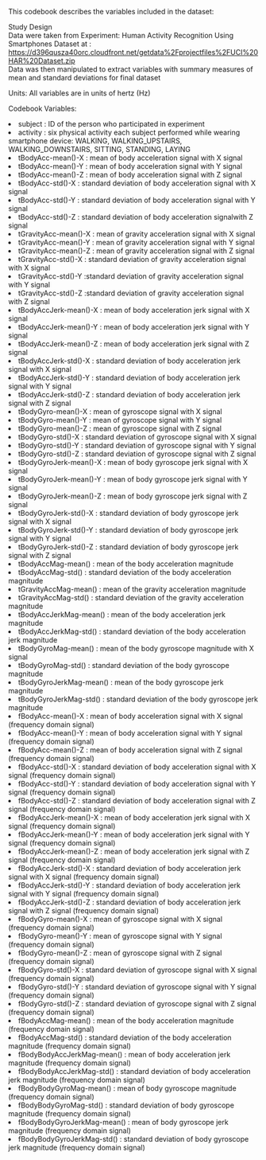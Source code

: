 This codebook describes the variables included in the dataset: <br>

Study Design
<br>
Data were taken from Experiment: Human Activity Recognition Using Smartphones Dataset at : https://d396qusza40orc.cloudfront.net/getdata%2Fprojectfiles%2FUCI%20HAR%20Dataset.zip <br>
Data was then manipulated to extract variables with summary measures of mean and standard deviations for final dataset<br>


Units: All variables are in units of hertz (Hz)<br>

Codebook Variables:

<li>subject : ID of the person who participated in experiment</li>
<li>activity : six physical activity each subject performed while wearing smartphone device: WALKING, WALKING_UPSTAIRS, WALKING_DOWNSTAIRS, SITTING, STANDING, LAYING</li>
<li>tBodyAcc-mean()-X : mean of body acceleration signal with X signal</li>
<li>tBodyAcc-mean()-Y : mean of body acceleration signal with Y signal</li>
<li>tBodyAcc-mean()-Z : mean of body acceleration signal with Z signal</li>
<li>tBodyAcc-std()-X : standard deviation of body acceleration signal with X signal</li>
<li>tBodyAcc-std()-Y : standard deviation of body acceleration signal with Y signal</li>
<li>tBodyAcc-std()-Z : standard deviation of body acceleration signalwith Z signal</li>
<li>tGravityAcc-mean()-X : mean of gravity acceleration signal with X signal</li>
<li>tGravityAcc-mean()-Y : mean of gravity acceleration signal with Y signal</li>
<li>tGravityAcc-mean()-Z : mean of gravity acceleration signal with Z signal</li>
<li>tGravityAcc-std()-X : standard deviation of gravity acceleration signal with X signal</li> 
<li>tGravityAcc-std()-Y :standard deviation of gravity acceleration signal with Y signal </li>
<li>tGravityAcc-std()-Z :standard deviation of gravity acceleration signal with Z signal </li>
<li>tBodyAccJerk-mean()-X : mean of body acceleration jerk signal with X signal</li>
<li>tBodyAccJerk-mean()-Y : mean of body acceleration jerk signal with Y signal</li>
<li>tBodyAccJerk-mean()-Z : mean of body acceleration jerk signal with Z signal</li>
<li>tBodyAccJerk-std()-X : standard deviation of body acceleration jerk signal with X signal</li>
<li>tBodyAccJerk-std()-Y : standard deviation of body acceleration jerk signal with Y signal</li>
<li>tBodyAccJerk-std()-Z : standard deviation of body acceleration jerk signal with Z signal</li>
<li>tBodyGyro-mean()-X : mean of gyroscope signal with X signal</li>
<li>tBodyGyro-mean()-Y : mean of gyroscope signal with Y signal</li>
<li>tBodyGyro-mean()-Z : mean of gyroscope signal with Z signal</li>
<li>tBodyGyro-std()-X : standard deviation of gyroscope signal with X signal</li>
<li>tBodyGyro-std()-Y : standard deviation of gyroscope signal with Y signal</li>
<li>tBodyGyro-std()-Z : standard deviation of gyroscope signal with Z signal</li>
<li>tBodyGyroJerk-mean()-X : mean of body gyroscope jerk signal with X signal</li>
<li>tBodyGyroJerk-mean()-Y : mean of body gyroscope jerk signal with Y signal</li>
<li>tBodyGyroJerk-mean()-Z : mean of body gyroscope jerk signal with Z signal</li>
<li>tBodyGyroJerk-std()-X : standard deviation of body gyroscope jerk signal with X signal </li>
<li>tBodyGyroJerk-std()-Y : standard deviation of body gyroscope jerk signal with Y signal </li>
<li>tBodyGyroJerk-std()-Z : standard deviation of body gyroscope jerk signal with Z signal </li>
<li>tBodyAccMag-mean() : mean of the body acceleration magnitude </li>
<li>tBodyAccMag-std() : standard deviation of the body acceleration magnitude</li>
<li>tGravityAccMag-mean() : mean of the gravity acceleration magnitude</li>
<li>tGravityAccMag-std() : standard deviation of the gravity acceleration magnitude</li>
<li>tBodyAccJerkMag-mean() : mean of the body acceleration jerk magnitude</li>
<li>tBodyAccJerkMag-std() : standard deviation of the body acceleration jerk magnitude</li>
<li>tBodyGyroMag-mean() : mean of the body gyroscope magnitude with X signal</li>
<li>tBodyGyroMag-std() :  standard deviation of the body gyroscope magnitude</li>
<li>tBodyGyroJerkMag-mean() :  mean of the body gyroscope jerk magnitude</li>
<li>tBodyGyroJerkMag-std() : standard deviation of the body gyroscope jerk magnitude</li>
<li>fBodyAcc-mean()-X : mean of body acceleration signal with X signal (frequency domain signal)</li>
<li>fBodyAcc-mean()-Y : mean of body acceleration signal with Y signal (frequency domain signal)</li>
<li>fBodyAcc-mean()-Z : mean of body acceleration signal with Z signal (frequency domain signal)</li>
<li>fBodyAcc-std()-X : standard deviation of body acceleration signal with X signal (frequency domain signal)</li>
<li>fBodyAcc-std()-Y : standard deviation of body acceleration signal with Y signal (frequency domain signal)</li>
<li>fBodyAcc-std()-Z : standard deviation of body acceleration signal with Z signal (frequency domain signal)</li>
<li>fBodyAccJerk-mean()-X : mean of body acceleration jerk signal with X signal (frequency domain signal)</li>
<li>fBodyAccJerk-mean()-Y : mean of body acceleration jerk signal with Y signal (frequency domain signal)</li>
<li>fBodyAccJerk-mean()-Z : mean of body acceleration jerk signal with Z signal (frequency domain signal)</li>
<li>fBodyAccJerk-std()-X : standard deviation of body acceleration jerk signal with X signal (frequency domain signal)</li>
<li>fBodyAccJerk-std()-Y : standard deviation of body acceleration jerk signal with Y signal (frequency domain signal)</li>
<li>fBodyAccJerk-std()-Z : standard deviation of body acceleration jerk signal with Z signal (frequency domain signal)</li>
<li>fBodyGyro-mean()-X : mean of gyroscope signal with X signal (frequency domain signal)</li>
<li>fBodyGyro-mean()-Y : mean of gyroscope signal with Y signal (frequency domain signal)</li>
<li>fBodyGyro-mean()-Z : mean of gyroscope signal with Z signal (frequency domain signal)</li>
<li>fBodyGyro-std()-X : standard deviation of gyroscope signal with X signal (frequency domain signal)</li>
<li>fBodyGyro-std()-Y : standard deviation of gyroscope signal with Y signal (frequency domain signal)</li>
<li>fBodyGyro-std()-Z : standard deviation of gyroscope signal with Z signal (frequency domain signal)</li>
<li>fBodyAccMag-mean() : mean of the body acceleration magnitude (frequency domain signal)</li>
<li>fBodyAccMag-std() : standard deviation of the body acceleration magnitude (frequency domain signal)</li> 
<li>fBodyBodyAccJerkMag-mean() : mean of body acceleration jerk magnitude (frequency domain signal)</li>
<li>fBodyBodyAccJerkMag-std() : standard deviation of body acceleration jerk magnitude (frequency domain signal)</li>
<li>fBodyBodyGyroMag-mean() : mean of body gyroscope magnitude (frequency domain signal)</li>
<li>fBodyBodyGyroMag-std() : standard deviation of body gyroscope magnitude (frequency domain signal)</li>
<li>fBodyBodyGyroJerkMag-mean() : mean of body gyroscope jerk magnitude (frequency domain signal)</li>
<li>fBodyBodyGyroJerkMag-std() : standard deviation of body gyroscope jerk magnitude (frequency domain signal)</li>



